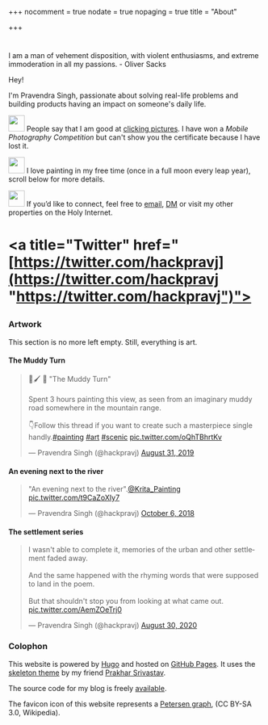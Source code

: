 +++
nocomment = true
nodate = true
nopaging = true
title = "About"

+++
<div class="custom-quote">
<h1 class="icon-quote-left"></i></h1>
<p>I am a man of vehement disposition, with violent enthusiasms, and extreme immoderation in all my passions. <span class="author"> - Oliver Sacks</span>
</p>
</div>

Hey!

I'm Pravendra Singh, passionate about solving real-life problems and building products having an impact on someone's daily life.

<img src="https://openmoji.org/data/color/svg/E142.svg" height="32px" alt="" width="32px"> People say that I am good at [clicking pictures](https://instagram.com/pravj). I have won a <em>Mobile Photography Competition</em> but can't show you the certificate because I have lost it.

<img src="https://openmoji.org/data/color/svg/1F5BC.svg" height="32px" alt="" width="32px"> I love painting in my free time (once in a full moon every leap year), scroll below for more details.

<img src="https://openmoji.org/data/color/svg/E040.svg" height="32px" alt="" width="32px"> If you’d like to connect, feel free to <a href="mailto:hackpravj@gmail.com">email</a>, <a href="https://twitter.com/hackpravj">DM</a> or visit my other properties on the Holy Internet.

<p> <h1 class="social-me">

<a title="Twitter" href="[https://twitter.com/hackpravj](https://twitter.com/hackpravj "https://twitter.com/hackpravj")"><i class="icon-twitter"></i></a>

<a title="LinkedIn" href="https://www.linkedin.com/in/pravj"><i class="icon-linkedin"></i></a>

<a title="Github" href="https://github.com/pravj"><i class="icon-github-circled"></i></a>

<a title="Hacker News" href="https://news.ycombinator.com/user?id=pravj"><i class="icon-hacker-news"></i></a>

</h1></p>

### Artwork

This section is no more left empty. Still, everything is art.

#### The Muddy Turn

<blockquote class="twitter-tweet"><p lang="en" dir="ltr">🎨🖌️ 🚨 "The Muddy Turn"<br><br>Spent 3 hours painting this view, as seen from an imaginary muddy road somewhere in the mountain range.<br><br>👇Follow this thread if you want to create such a masterpiece single handly.<a href="[https://twitter.com/hashtag/painting?src=hash&ref_src=twsrc%5Etfw](https://twitter.com/hashtag/painting?src=hash&ref_src=twsrc%5Etfw "https://twitter.com/hashtag/painting?src=hash&ref_src=twsrc%5Etfw")">#painting</a> <a href="[https://twitter.com/hashtag/art?src=hash&ref_src=twsrc%5Etfw](https://twitter.com/hashtag/art?src=hash&ref_src=twsrc%5Etfw "https://twitter.com/hashtag/art?src=hash&ref_src=twsrc%5Etfw")">#art</a> <a href="[https://twitter.com/hashtag/scenic?src=hash&ref_src=twsrc%5Etfw](https://twitter.com/hashtag/scenic?src=hash&ref_src=twsrc%5Etfw "https://twitter.com/hashtag/scenic?src=hash&ref_src=twsrc%5Etfw")">#scenic</a> <a href="https://t.co/oQhTBhrtKv">pic.twitter.com/oQhTBhrtKv</a></p>— Pravendra Singh (@hackpravj) <a href="[https://twitter.com/hackpravj/status/1167820924101386240?ref_src=twsrc%5Etfw](https://twitter.com/hackpravj/status/1167820924101386240?ref_src=twsrc%5Etfw "https://twitter.com/hackpravj/status/1167820924101386240?ref_src=twsrc%5Etfw")">August 31, 2019</a></blockquote> <script async src="[https://platform.twitter.com/widgets.js](https://platform.twitter.com/widgets.js "https://platform.twitter.com/widgets.js")" charset="utf-8"></script>

#### An evening next to the river

<blockquote class="twitter-tweet"><p lang="en" dir="ltr">"An evening next to the river".<a href="[https://twitter.com/Krita_Painting?ref_src=twsrc%5Etfw](https://twitter.com/Krita_Painting?ref_src=twsrc%5Etfw "https://twitter.com/Krita_Painting?ref_src=twsrc%5Etfw")">@Krita_Painting</a> <a href="https://t.co/t9CaZoXIy7">pic.twitter.com/t9CaZoXIy7</a></p>— Pravendra Singh (@hackpravj) <a href="[https://twitter.com/hackpravj/status/1048557580929327105?ref_src=twsrc%5Etfw](https://twitter.com/hackpravj/status/1048557580929327105?ref_src=twsrc%5Etfw "https://twitter.com/hackpravj/status/1048557580929327105?ref_src=twsrc%5Etfw")">October 6, 2018</a></blockquote> <script async src="[https://platform.twitter.com/widgets.js](https://platform.twitter.com/widgets.js "https://platform.twitter.com/widgets.js")" charset="utf-8"></script>

#### The settlement series

<blockquote class="twitter-tweet"><p lang="en" dir="ltr">I wasn't able to complete it, memories of the urban and other settlement faded away.<br><br>And the same happened with the rhyming words that were supposed to land in the poem.<br><br>But that shouldn't stop you from looking at what came out. <a href="https://t.co/AemZOeTrj0">pic.twitter.com/AemZOeTrj0</a></p>— Pravendra Singh (@hackpravj) <a href="[https://twitter.com/hackpravj/status/1300064801381478400?ref_src=twsrc%5Etfw](https://twitter.com/hackpravj/status/1300064801381478400?ref_src=twsrc%5Etfw "https://twitter.com/hackpravj/status/1300064801381478400?ref_src=twsrc%5Etfw")">August 30, 2020</a></blockquote> <script async src="[https://platform.twitter.com/widgets.js](https://platform.twitter.com/widgets.js "https://platform.twitter.com/widgets.js")" charset="utf-8"></script>

### Colophon

This website is powered by [Hugo](https://gohugo.io) and hosted on [GitHub Pages](https://pages.github.com). It uses the [skeleton theme](https://github.com/prakhar1989/hugo-blog) by my friend [Prakhar Srivastav](http://prakhar.me).

The source code for my blog is freely [available](https://github.com/pravj/pravj.github.io).

The favicon icon of this website represents a [Petersen graph](https://en.wikipedia.org/wiki/Petersen_graph), (CC BY-SA 3.0, Wikipedia).